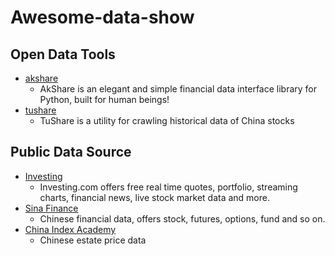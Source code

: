 # Awesome-data-show

## Open Data Tools

- [akshare](https://github.com/jindaxiang/akshare)
  - AkShare is an elegant and simple financial data interface library for Python, built for human beings!
- [tushare](https://github.com/waditu/tushare)
  - TuShare is a utility for crawling historical data of China stocks

## Public Data Source

- [Investing](https://cn.investing.com/)
  - Investing.com offers free real time quotes, portfolio, streaming charts, financial news, live stock market data and more.
- [Sina Finance](https://finance.sina.com.cn/)
  - Chinese financial data, offers stock, futures, options, fund and so on.
- [China Index Academy](https://industry.fang.com/)
  - Chinese estate price data
